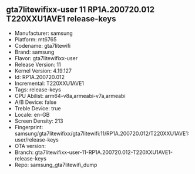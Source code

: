 ## gta7litewifixx-user 11 RP1A.200720.012 T220XXU1AVE1 release-keys
- Manufacturer: samsung
- Platform: mt6765
- Codename: gta7litewifi
- Brand: samsung
- Flavor: gta7litewifixx-user
- Release Version: 11
- Kernel Version: 4.19.127
- Id: RP1A.200720.012
- Incremental: T220XXU1AVE1
- Tags: release-keys
- CPU Abilist: arm64-v8a,armeabi-v7a,armeabi
- A/B Device: false
- Treble Device: true
- Locale: en-GB
- Screen Density: 213
- Fingerprint: samsung/gta7litewifixx/gta7litewifi:11/RP1A.200720.012/T220XXU1AVE1:user/release-keys
- OTA version: 
- Branch: gta7litewifixx-user-11-RP1A.200720.012-T220XXU1AVE1-release-keys
- Repo: samsung_gta7litewifi_dump
